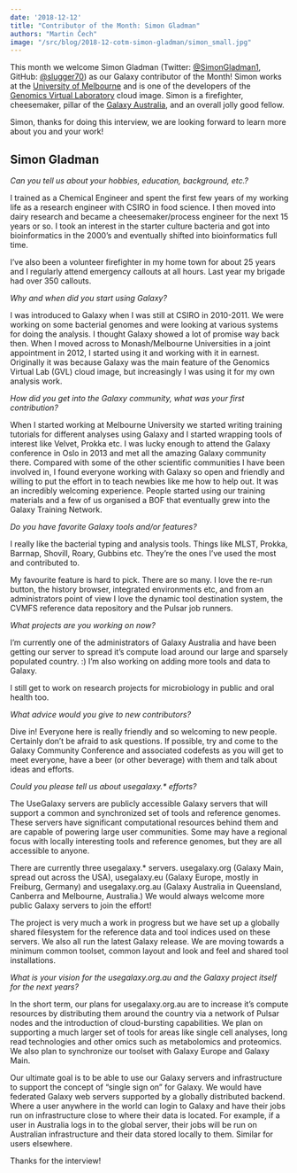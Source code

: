 ```yaml
---
date: '2018-12-12'
title: "Contributor of the Month: Simon Gladman"
authors: "Martin Čech"
image: "/src/blog/2018-12-cotm-simon-gladman/simon_small.jpg"
---
```


This month we welcome Simon Gladman (Twitter: [@SimonGladman1](https://twitter.com/SimonGladman1), GitHub: [@slugger70](https://github.com/slugger70)) as our Galaxy contributor of the Month! Simon works at the [University of Melbourne](https://www.unimelb.edu.au/) and is one of the developers of the [Genomics Virtual Laboratory](https://www.ncbi.nlm.nih.gov/pmc/articles/PMC4621043/) cloud image. Simon is a firefighter, cheesemaker, pillar of the [Galaxy Australia](https://usegalaxy.org.au/), and an overall jolly good fellow.

Simon, thanks for doing this interview, we are looking forward to learn more about you and your work!

## Simon Gladman


*Can you tell us about your hobbies, education, background, etc.?*

I trained as a Chemical Engineer and spent the first few years of my working life as a research engineer with CSIRO in food science. I then moved into dairy research and became a cheesemaker/process engineer for the next 15 years or so. I took an interest in the starter culture bacteria and got into bioinformatics in the 2000’s and eventually shifted into bioinformatics full time.

I’ve also been a volunteer firefighter in my home town for about 25 years and I regularly attend emergency callouts at all hours. Last year my brigade had over 350 callouts.

*Why and when did you start using Galaxy?*

I was introduced to Galaxy when I was still at CSIRO in 2010-2011. We were working on some bacterial genomes and were looking at various systems for doing the analysis. I thought Galaxy showed a lot of promise way back then. When I moved across to Monash/Melbourne Universities in a joint appointment in 2012, I started using it and working with it in earnest. Originally it was because Galaxy was the main feature of the Genomics Virtual Lab (GVL) cloud image, but increasingly I was using it for my own analysis work.

*How did you get into the Galaxy community, what was your first contribution?*

When I started working at Melbourne University we started writing training tutorials for different analyses using Galaxy and I started wrapping tools of interest like Velvet, Prokka etc. I was lucky enough to attend the Galaxy conference in Oslo in 2013 and met all the amazing Galaxy community there. Compared with some of the other scientific communities I have been involved in, I found everyone working with Galaxy so open and friendly and willing to put the effort in to teach newbies like me how to help out. It was an incredibly welcoming experience. People started using our training materials and a few of us organised a BOF that eventually grew into the Galaxy Training Network.

*Do you have favorite Galaxy tools and/or features?*

I really like the bacterial typing and analysis tools. Things like MLST, Prokka, Barrnap, Shovill, Roary, Gubbins etc. They’re the ones I’ve used the most and contributed to.

My favourite feature is hard to pick. There are so many. I love the re-run button, the history browser, integrated environments etc, and from an administrators point of view I love the dynamic tool destination system, the CVMFS reference data repository and the Pulsar job runners.

*What projects are you working on now?*

I’m currently one of the administrators of Galaxy Australia and have been getting our server to spread it’s compute load around our large and sparsely populated country. :) I’m also working on adding more tools and data to Galaxy.

I still get to work on research projects for microbiology in public and oral health too.

*What advice would you give to new contributors?*

Dive in! Everyone here is really friendly and so welcoming to new people. Certainly don’t be afraid to ask questions. If possible, try and come to the Galaxy Community Conference and associated codefests as you will get to meet everyone, have a beer (or other beverage) with them and talk about ideas and efforts.

*Could you please tell us about usegalaxy.\* efforts?*

The UseGalaxy servers are publicly accessible Galaxy servers that will support a common and synchronized set of tools and reference genomes. These servers have significant computational resources behind them and are capable of powering large user communities. Some may have a regional focus with locally interesting tools and reference genomes, but they are all accessible to anyone.

There are currently three usegalaxy.* servers. usegalaxy.org (Galaxy Main, spread out across the USA), usegalaxy.eu (Galaxy Europe, mostly in Freiburg, Germany) and usegalaxy.org.au (Galaxy Australia in Queensland, Canberra and Melbourne, Australia.) We would always welcome more public Galaxy servers to join the effort!

The project is very much a work in progress but we have set up a globally shared filesystem for the reference data and tool indices used on these servers. We also all run the latest Galaxy release. We are moving towards a minimum common toolset, common layout and look and feel and shared tool installations.

*What is your vision for the usegalaxy.org.au and the Galaxy project itself for the next years?*

In the short term, our plans for usegalaxy.org.au are to increase it’s compute resources by distributing them around the country via a network of Pulsar nodes and the introduction of cloud-bursting capabilities. We plan on supporting a much larger set of tools for areas like single cell analyses, long read technologies and other omics such as metabolomics and proteomics. We also plan to synchronize our toolset with Galaxy Europe and Galaxy Main.

Our ultimate goal is to be able to use our Galaxy servers and infrastructure to support the concept of “single sign on” for Galaxy. We would have federated Galaxy web servers supported by a globally distributed backend. Where a user anywhere in the world can login to Galaxy and have their jobs run on infrastructure close to where their data is located. For example, if a user in Australia logs in to the global server, their jobs will be run on Australian infrastructure and their data stored locally to them. Similar for users elsewhere.


Thanks for the interview!
